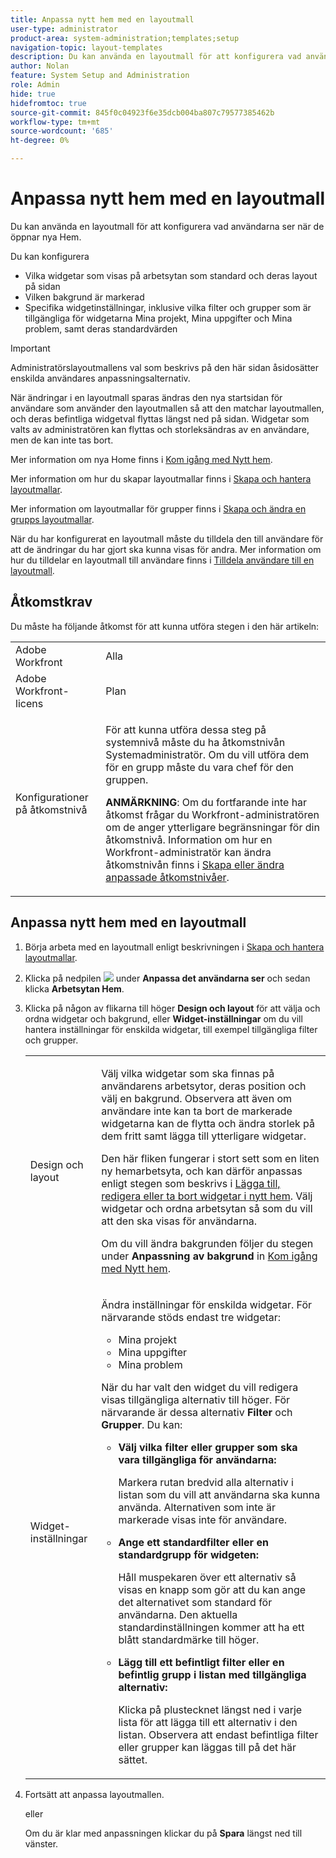 ```yaml
---
title: Anpassa nytt hem med en layoutmall
user-type: administrator
product-area: system-administration;templates;setup
navigation-topic: layout-templates
description: Du kan använda en layoutmall för att konfigurera vad användarna ser när de öppnar nya Hem.
author: Nolan
feature: System Setup and Administration
role: Admin
hide: true
hidefromtoc: true
source-git-commit: 845f0c04923f6e35dcb004ba807c79577385462b
workflow-type: tm+mt
source-wordcount: '685'
ht-degree: 0%

---
```


# Anpassa nytt hem med en layoutmall

Du kan använda en layoutmall för att konfigurera vad användarna ser när de öppnar nya Hem.

Du kan konfigurera

* Vilka widgetar som visas på arbetsytan som standard och deras layout på sidan
* Vilken bakgrund är markerad
* Specifika widgetinställningar, inklusive vilka filter och grupper som är tillgängliga för widgetarna Mina projekt, Mina uppgifter och Mina problem, samt deras standardvärden

>[!IMPORTANT]
>
>Administratörslayoutmallens val som beskrivs på den här sidan åsidosätter enskilda användares anpassningsalternativ.
>
>När ändringar i en layoutmall sparas ändras den nya startsidan för användare som använder den layoutmallen så att den matchar layoutmallen, och deras befintliga widgetval flyttas längst ned på sidan. Widgetar som valts av administratören kan flyttas och storleksändras av en användare, men de kan inte tas bort.

Mer information om nya Home finns i [Kom igång med Nytt hem](/help/quicksilver/workfront-basics/using-home/new-home/get-started-with-new-home.md).

Mer information om hur du skapar layoutmallar finns i [Skapa och hantera layoutmallar](../use-layout-templates/create-and-manage-layout-templates.md).

Mer information om layoutmallar för grupper finns i [Skapa och ändra en grupps layoutmallar](../../../administration-and-setup/manage-groups/work-with-group-objects/create-and-modify-a-groups-layout-templates.md).

När du har konfigurerat en layoutmall måste du tilldela den till användare för att de ändringar du har gjort ska kunna visas för andra. Mer information om hur du tilldelar en layoutmall till användare finns i [Tilldela användare till en layoutmall](../use-layout-templates/assign-users-to-layout-template.md).

## Åtkomstkrav

Du måste ha följande åtkomst för att kunna utföra stegen i den här artikeln:

<table style="table-layout:auto"> 
 <col> 
 <col> 
 <tbody> 
  <tr> 
   <td role="rowheader">Adobe Workfront</td> 
   <td>Alla</td> 
  </tr> 
  <tr> 
   <td role="rowheader">Adobe Workfront-licens</td> 
   <td>Plan</td> 
  </tr> 
  <tr> 
   <td role="rowheader">Konfigurationer på åtkomstnivå</td> 
   <td> <p>För att kunna utföra dessa steg på systemnivå måste du ha åtkomstnivån Systemadministratör.
Om du vill utföra dem för en grupp måste du vara chef för den gruppen.</p> <p><b>ANMÄRKNING</b>: Om du fortfarande inte har åtkomst frågar du Workfront-administratören om de anger ytterligare begränsningar för din åtkomstnivå. Information om hur en Workfront-administratör kan ändra åtkomstnivån finns i <a href="../../../administration-and-setup/add-users/configure-and-grant-access/create-modify-access-levels.md" class="MCXref xref">Skapa eller ändra anpassade åtkomstnivåer</a>.</p> </td> 
  </tr> 
 </tbody> 
</table>

## Anpassa nytt hem med en layoutmall

1. Börja arbeta med en layoutmall enligt beskrivningen i [Skapa och hantera layoutmallar](../../../administration-and-setup/customize-workfront/use-layout-templates/create-and-manage-layout-templates.md).

1. Klicka på nedpilen ![](assets/dropdown-arrow.png) under **Anpassa det användarna ser** och sedan klicka **Arbetsytan Hem**.

1. Klicka på någon av flikarna till höger **Design och layout** för att välja och ordna widgetar och bakgrund, eller **Widget-inställningar** om du vill hantera inställningar för enskilda widgetar, till exempel tillgängliga filter och grupper.

   <table style="table-layout:auto"> 
    <col> 
    <col> 
    <tbody> 
     <tr> 
      <td role="rowheader">Design och layout</td> 
      <td>
      <p>Välj vilka widgetar som ska finnas på användarens arbetsytor, deras position och välj en bakgrund. Observera att även om användare inte kan ta bort de markerade widgetarna kan de flytta och ändra storlek på dem fritt samt lägga till ytterligare widgetar.</p>
      <p>Den här fliken fungerar i stort sett som en liten ny hemarbetsyta, och kan därför anpassas enligt stegen som beskrivs i <a href="/help/quicksilver/workfront-basics/using-home/new-home/add-edit-remove-widgets-in-new-home.md" class="MCXref xref">Lägga till, redigera eller ta bort widgetar i nytt hem</a>. Välj widgetar och ordna arbetsytan så som du vill att den ska visas för användarna.</p>
      <p>Om du vill ändra bakgrunden följer du stegen under <b>Anpassning av bakgrund</b> in <a href="/help/quicksilver/workfront-basics/using-home/new-home/get-started-with-new-home.md" class="MCXref xref">Kom igång med Nytt hem</a>.</p>
      </td> 
     </tr> 
     <tr> 
      <td role="rowheader">Widget-inställningar</td> 
      <td>
      <p>Ändra inställningar för enskilda widgetar. För närvarande stöds endast tre widgetar:</p>
      <ul>
        <li>Mina projekt</li>
        <li>Mina uppgifter</li>
        <li>Mina problem</li>
      </ul>
      <p>När du har valt den widget du vill redigera visas tillgängliga alternativ till höger. För närvarande är dessa alternativ <b>Filter</b> och <b>Grupper</b>. Du kan:</p>
      <ul>
        <li><b>Välj vilka filter eller grupper som ska vara tillgängliga för användarna:</b><p>Markera rutan bredvid alla alternativ i listan som du vill att användarna ska kunna använda. Alternativen som inte är markerade visas inte för användare.</li></p>
        <li><b>Ange ett standardfilter eller en standardgrupp för widgeten:</b><p>Håll muspekaren över ett alternativ så visas en knapp som gör att du kan ange det alternativet som standard för användarna. Den aktuella standardinställningen kommer att ha ett blått standardmärke till höger.</li></p>
        <li><b>Lägg till ett befintligt filter eller en befintlig grupp i listan med tillgängliga alternativ:</b><p>Klicka på plustecknet längst ned i varje lista för att lägga till ett alternativ i den listan. Observera att endast befintliga filter eller grupper kan läggas till på det här sättet.</li></p>
      </ul>
      </td> 
     </tr>
    </tbody> 
   </table>

1. Fortsätt att anpassa layoutmallen.

   eller

   Om du är klar med anpassningen klickar du på **Spara** längst ned till vänster.

